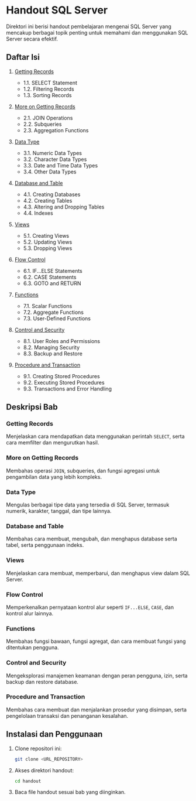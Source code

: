 # Handout SQL Server

Direktori ini berisi handout pembelajaran mengenai SQL Server yang mencakup berbagai topik penting untuk memahami dan menggunakan SQL Server secara efektif.

## Daftar Isi

1. [Getting Records](#getting-records)

   - 1.1. SELECT Statement
   - 1.2. Filtering Records
   - 1.3. Sorting Records

2. [More on Getting Records](#more-on-getting-records)

   - 2.1. JOIN Operations
   - 2.2. Subqueries
   - 2.3. Aggregation Functions

3. [Data Type](#data-type)

   - 3.1. Numeric Data Types
   - 3.2. Character Data Types
   - 3.3. Date and Time Data Types
   - 3.4. Other Data Types

4. [Database and Table](#database-and-table)

   - 4.1. Creating Databases
   - 4.2. Creating Tables
   - 4.3. Altering and Dropping Tables
   - 4.4. Indexes

5. [Views](#views)

   - 5.1. Creating Views
   - 5.2. Updating Views
   - 5.3. Dropping Views

6. [Flow Control](#flow-control)

   - 6.1. IF...ELSE Statements
   - 6.2. CASE Statements
   - 6.3. GOTO and RETURN

7. [Functions](#functions)

   - 7.1. Scalar Functions
   - 7.2. Aggregate Functions
   - 7.3. User-Defined Functions

8. [Control and Security](#control-and-security)

   - 8.1. User Roles and Permissions
   - 8.2. Managing Security
   - 8.3. Backup and Restore

9. [Procedure and Transaction](#procedure-and-transaction)
   - 9.1. Creating Stored Procedures
   - 9.2. Executing Stored Procedures
   - 9.3. Transactions and Error Handling

## Deskripsi Bab

### Getting Records

Menjelaskan cara mendapatkan data menggunakan perintah `SELECT`, serta cara memfilter dan mengurutkan hasil.

### More on Getting Records

Membahas operasi `JOIN`, subqueries, dan fungsi agregasi untuk pengambilan data yang lebih kompleks.

### Data Type

Mengulas berbagai tipe data yang tersedia di SQL Server, termasuk numerik, karakter, tanggal, dan tipe lainnya.

### Database and Table

Membahas cara membuat, mengubah, dan menghapus database serta tabel, serta penggunaan indeks.

### Views

Menjelaskan cara membuat, memperbarui, dan menghapus view dalam SQL Server.

### Flow Control

Memperkenalkan pernyataan kontrol alur seperti `IF...ELSE`, `CASE`, dan kontrol alur lainnya.

### Functions

Membahas fungsi bawaan, fungsi agregat, dan cara membuat fungsi yang ditentukan pengguna.

### Control and Security

Mengeksplorasi manajemen keamanan dengan peran pengguna, izin, serta backup dan restore database.

### Procedure and Transaction

Membahas cara membuat dan menjalankan prosedur yang disimpan, serta pengelolaan transaksi dan penanganan kesalahan.

## Instalasi dan Penggunaan

1. Clone repositori ini:
   ```bash
   git clone <URL_REPOSITORY>
   ```
2. Akses direktori handout:
   ```bash
   cd handout
   ```
3. Baca file handout sesuai bab yang diinginkan.
